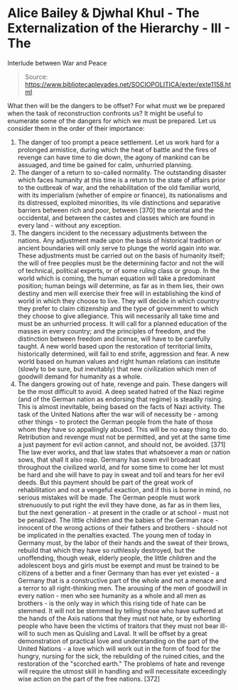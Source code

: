 # Alice Bailey & Djwhal Khul - The Externalization of the Hierarchy - III - The
Interlude between War and Peace

> Source: https://www.bibliotecapleyades.net/SOCIOPOLITICA/exter/exte1158.html

What then will be the dangers to be offset? For what must we be prepared when the task of reconstruction confronts us? It might be useful to enumerate some of the dangers for which we must be prepared. Let us consider them in the order of their importance:
1. The danger of too prompt a peace settlement. Let us work hard for a prolonged armistice, during which the heat of battle and the fires of revenge can have time to die down, the agony of mankind can be assuaged, and time be gained for calm, unhurried planning.
2. The danger of a return to so-called normality. The outstanding disaster which faces humanity at this time is a return to the state of affairs prior to the outbreak of war, and the rehabilitation of the old familiar world, with its imperialism (whether of empire or finance), its nationalisms and its distressed, exploited minorities, its vile distinctions and separative barriers between rich and poor, between [370] the oriental and the occidental, and between the castes and classes which are found in every land - without any exception.
3. The dangers incident to the necessary adjustments between the nations. Any adjustment made upon the basis of historical tradition or ancient boundaries will only serve to plunge the world again into war. These adjustments must be carried out on the basis of humanity itself; the will of free peoples must be the determining factor and not the will of technical, political experts, or of some ruling class or group. In the world which is coming, the human equation will take a predominant position; human beings will determine, as far as in them lies, their own destiny and men will exercise their free will in establishing the kind of world in which they choose to live. They will decide in which country they prefer to claim citizenship and the type of government to which they choose to give allegiance. This will necessarily all take time and must be an unhurried process. It will call for a planned education of the masses in every country; and the principles of freedom, and the distinction between freedom and license, will have to be carefully taught. A new world based upon the restoration of territorial limits, historically determined, will fail to end strife, aggression and fear. A new world based on human values and right human relations can institute (slowly to be sure, but inevitably) that new civilization which men of goodwill demand for humanity as a whole.
4. The dangers growing out of hate, revenge and pain. These dangers will be the most difficult to avoid. A deep seated hatred of the Nazi regime (and of the German nation as endorsing that regime) is steadily rising. This is almost inevitable, being based on the facts of Nazi activity. The task of the United Nations after the war will of necessity be - among other things - to protect the German people from the hate of those whom they have so appallingly abused. This will be no easy thing to do. Retribution and revenge must not be permitted, and yet at the same time a just payment for evil action cannot, and should not, be avoided. [371] The law ever works, and that law states that whatsoever a man or nation sows, that shall it also reap. Germany has sown evil broadcast throughout the civilized world, and for some time to come her lot must be hard and she will have to pay in sweat and toil and tears for her evil deeds. But this payment should be part of the great work of rehabilitation and not a vengeful exaction, and if this is borne in mind, no serious mistakes will be made. The German people must work strenuously to put right the evil they have done, as far as in them lies, but the next generation - at present in the cradle or at school - must not be penalized. The little children and the babies of the German race - innocent of the wrong actions of their fathers and brothers - should not be implicated in the penalties exacted. The young men of today in Germany must, by the labor of their hands and the sweat of their brows, rebuild that which they have so ruthlessly destroyed, but the unoffending, though weak, elderly people, the little children and the adolescent boys and girls must be exempt and must be trained to be citizens of a better and a finer Germany than has ever yet existed - a Germany that is a constructive part of the whole and not a menace and a terror to all right-thinking men. The arousing of the men of goodwill in every nation - men who see humanity as a whole and all men as brothers - is the only way in which this rising tide of hate can be stemmed. It will not be stemmed by telling those who have suffered at the hands of the Axis nations that they must not hate, or by exhorting people who have been the victims of traitors that they must not bear ill-will to such men as Quisling and Laval. It will be offset by a great demonstration of practical love and understanding on the part of the United Nations - a love which will work out in the form of food for the hungry, nursing for the sick, the rebuilding of the ruined cities, and the restoration of the "scorched earth." The problems of hate and revenge will require the utmost skill in handling and will necessitate exceedingly wise action on the part of the free nations. [372]
